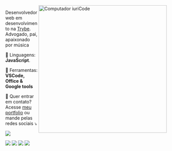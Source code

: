 <img src="https://raw.githubusercontent.com/MicaelliMedeiros/micaellimedeiros/master/image/computer-illustration.png" min-width="400px" max-width="400px" width="400px" align="right" alt="Computador iuriCode">

<p align="left"> 
  Desenvolvedor web em desenvolvimento na <a href="http://www.betrybe.com">Trybe</a>.<br>
  Advogado, pai, apaixonado por música
</p>

<p align="left">
  🦄 Linguagens: <strong>JavaScript</strong>.
</p>

<p align="left">
  💼 Ferramentas: <strong>VSCode, Office & Google tools</strong>
</p>

<p align="left">
  💌 Quer entrar em contato? Acesse <a href="http://www.devsakae.me" target=_blank>meu portfolio</a> ou mande pelas redes sociais ⤵️
</p>

<p align="left">
  <a href="http://www.twitter.com/Sakae" alt="Twitter">
  <img src="https://img.shields.io/twitter/follow/Sakae?style=social&link=http://www.twitter.com/Sakae"></a>
</p>

<p align="left">
  <a href="mailto:devsakae@gmail.com" alt="Gmail">
  <img src="https://img.shields.io/badge/-Gmail-FF0000?style=flat-square&labelColor=FF0000&logo=gmail&logoColor=white&link=mailto:devsakae@gmail.com" /></a>

  <a href="https://www.linkedin.com/in/rodrigosakae/" alt="Linkedin">
  <img src="https://img.shields.io/badge/-Linkedin-0e76a8?style=flat-square&logo=Linkedin&logoColor=white&link=https://www.linkedin.com/in/rodrigosakae/" /></a>

  <a href="http://wa.me/+5548991371440" alt="WhatsApp">
  <img src="https://img.shields.io/badge/-WhatsApp-25d366?style=flat-square&labelColor=25d366&logo=whatsapp&logoColor=white&link=http://wa.me/+5548991371440"/></a>

  <a href="https://www.instagram.com/rsakae/" alt="Instagram">
  <img src="https://img.shields.io/badge/-Instagram-DF0174?style=flat-square&labelColor=DF0174&logo=instagram&logoColor=white&link=https://www.instagram.com/rsakae/"/></a>
</p>  
